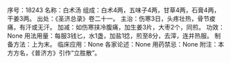序号：18243
名称：白术汤
组成：白术4两，五味子4两，甘草4两，石膏4两，干姜3两。
出处：《圣济总录》卷二十一。
主治：伤寒3日，头疼壮热，骨节痠痛，有汗或无汗。
加减：如伤寒挟冷腹痛，加生姜3片，大枣2个，同煎。
功效：None
用法用量：每服3钱匕，水1盏，加盐1捻，煎至8分，去滓，连并热服。
制备方法：上为末。
临床应用：None
各家论述：None
用药禁忌：None
附注：本方方名，《普济方》引作“立胜散”。
